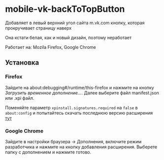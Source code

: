# mobile-vk-backToTopButton

Добавляет в левый верхний угол сайта m.vk.com кнопку, которая прокручивает страницу наверх

Она кстати белая, как и новый дизайн, поэтому неработает

Работает на: Mozila Firefox, Google Chrome 

## Установка

### Firefox
Зайдите на about:debugging#/runtime/this-firefox и нажмите на кнопку _Загрузить временное дополнение…_. Далее выберите файл manifest.json или .xpi файл.

Поменяйте параметр `xpinstall.signatures.required` на `false` в `about:config` и попытайтесь скачать последнюю версию расширения [тут](https://github.com/Amchik/mobile-vk-backToTopButton/releases)

### Google Chrome
Зайдите в настройки браузера -> Дополнения, включите режим разработчика и нажмите на кнопку добавления расширения. Выберете папку с дополнением и нажмите готово.
